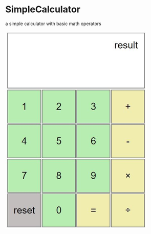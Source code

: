 # SimpleCalculator
a simple calculator with basic math operators

![simple calculator](https://github.com/SabaFathi/SimpleCalculator/blob/main/out_sample.JPG?raw=true)
